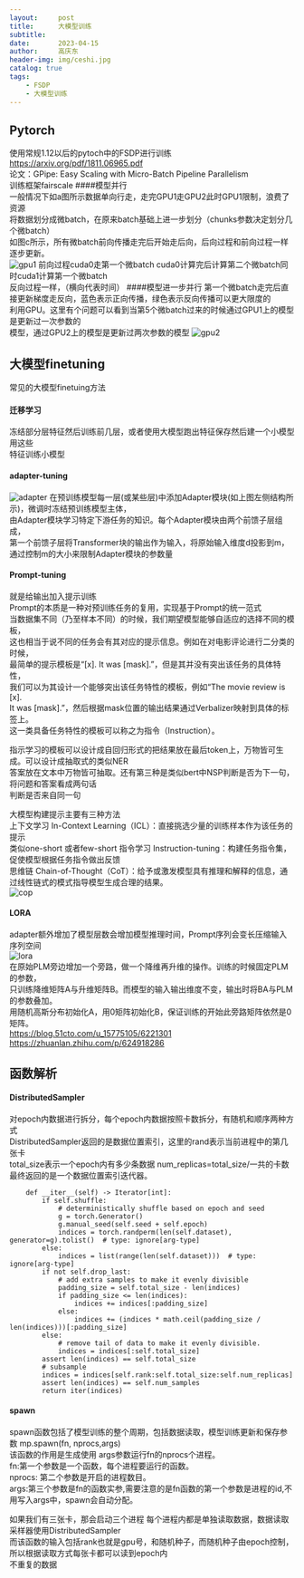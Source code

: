 ```yaml
---
layout:     post
title:      大模型训练
subtitle:   
date:       2023-04-15
author:     高庆东
header-img: img/ceshi.jpg
catalog: true
tags:
    - FSDP
    - 大模型训练
---
```



## Pytorch
使用常规1.12以后的pytoch中的FSDP进行训练  
https://arxiv.org/pdf/1811.06965.pdf   
论文：GPipe: Easy Scaling with Micro-Batch Pipeline Parallelism  
训练框架fairscale
####模型并行  
一般情况下如a图所示数据单向行走，走完GPU1走GPU2此时GPU1限制，浪费了资源  
将数据划分成微batch，在原来batch基础上进一步划分（chunks参数决定划分几个微batch）   
如图c所示，所有微batch前向传播走完后开始走后向，后向过程和前向过程一样逐步更新。  
![gpu1](/img/20230313/gpu1.png)
前向过程cuda0走第一个微batch cuda0计算完后计算第二个微batch同时cuda1计算第一个微batch  
反向过程一样，（横向代表时间）
####模型进一步并行
第一个微batch走完后直接更新梯度走反向，蓝色表示正向传播，绿色表示反向传播可以更大限度的  
利用GPU。这里有个问题可以看到当第5个微batch过来的时候通过GPU1上的模型是更新过一次参数的    
模型，通过GPU2上的模型是更新过两次参数的模型
![gpu2](/img/20230313/gpu2.png)  

## 大模型finetuning
常见的大模型finetuing方法 
#### 迁移学习
冻结部分层特征然后训练前几层，或者使用大模型跑出特征保存然后建一个小模型用这些  
特征训练小模型
#### adapter-tuning
![adapter](/img/20230313/adapter.png)
在预训练模型每一层(或某些层)中添加Adapter模块(如上图左侧结构所示)，微调时冻结预训练模型主体，  
由Adapter模块学习特定下游任务的知识。每个Adapter模块由两个前馈子层组成，  
第一个前馈子层将Transformer块的输出作为输入，将原始输入维度d投影到m，  
通过控制m的大小来限制Adapter模块的参数量
#### Prompt-tuning
就是给输出加入提示训练  
Prompt的本质是一种对预训练任务的复用，实现基于Prompt的统一范式   
当数据集不同（乃至样本不同）的时候，我们期望模型能够自适应的选择不同的模板，  
这也相当于说不同的任务会有其对应的提示信息。例如在对电影评论进行二分类的时候，  
最简单的提示模板是“[x]. It was [mask].”，但是其并没有突出该任务的具体特性，  
我们可以为其设计一个能够突出该任务特性的模板，例如“The movie review is [x].   
It was [mask].”，然后根据mask位置的输出结果通过Verbalizer映射到具体的标签上。  
这一类具备任务特性的模板可以称之为指令（Instruction）。
  
指示学习的模板可以设计成自回归形式的把结果放在最后token上，万物皆可生成。可以设计成抽取式的类似NER  
答案放在文本中万物皆可抽取。还有第三种是类似bert中NSP判断是否为下一句，将问题和答案看成两句话  
判断是否来自同一句  
  
大模型构建提示主要有三种方法  
上下文学习 In-Context Learning（ICL）：直接挑选少量的训练样本作为该任务的提示  
类似one-short 或者few-short
指令学习 Instruction-tuning：构建任务指令集，促使模型根据任务指令做出反馈   
思维链 Chain-of-Thought（CoT）：给予或激发模型具有推理和解释的信息，通过线性链式的模式指导模型生成合理的结果。  
![cop](/img/20230313/cop.png)
#### LORA
adapter额外增加了模型层数会增加模型推理时间，Prompt序列会变长压缩输入序列空间  
![lora](/img/20230313/lora.png)  
在原始PLM旁边增加一个旁路，做一个降维再升维的操作。训练的时候固定PLM的参数，  
只训练降维矩阵A与升维矩阵B。而模型的输入输出维度不变，输出时将BA与PLM的参数叠加。  
用随机高斯分布初始化A，用0矩阵初始化B，保证训练的开始此旁路矩阵依然是0矩阵。  
https://blog.51cto.com/u_15775105/6221301  
https://zhuanlan.zhihu.com/p/624918286  
## 函数解析 
#### DistributedSampler 
对epoch内数据进行拆分，每个epoch内数据按照卡数拆分，有随机和顺序两种方式  
DistributedSampler返回的是数据位置索引，这里的rand表示当前进程中的第几张卡  
total_size表示一个epoch内有多少条数据 num_replicas=total_size/一共的卡数  
最终返回的是一个数据位置索引迭代器。  

```
    def __iter__(self) -> Iterator[int]:
        if self.shuffle:
            # deterministically shuffle based on epoch and seed
            g = torch.Generator()
            g.manual_seed(self.seed + self.epoch)
            indices = torch.randperm(len(self.dataset), generator=g).tolist()  # type: ignore[arg-type]
        else:
            indices = list(range(len(self.dataset)))  # type: ignore[arg-type]
        if not self.drop_last:
            # add extra samples to make it evenly divisible
            padding_size = self.total_size - len(indices)
            if padding_size <= len(indices):
                indices += indices[:padding_size]
            else:
                indices += (indices * math.ceil(padding_size / len(indices)))[:padding_size]
        else:
            # remove tail of data to make it evenly divisible.
            indices = indices[:self.total_size]
        assert len(indices) == self.total_size
        # subsample
        indices = indices[self.rank:self.total_size:self.num_replicas]
        assert len(indices) == self.num_samples
        return iter(indices)
```

#### spawn
spawn函数包括了模型训练的整个周期，包括数据读取，模型训练更新和保存参数
mp.spawn(fn, nprocs,args)   
该函数的作用是生成使用 args参数运行fn的nprocs个进程。  
fn:第一个参数是一个函数，每个进程要运行的函数。  
nprocs: 第二个参数是开启的进程数目。  
args:第三个参数是fn的函数实参,需要注意的是fn函数的第一个参数是进程的id,不用写入args中，spawn会自动分配。  

如果我们有三张卡，那会启动三个进程 每个进程内都是单独读取数据，数据读取采样器使用DistributedSampler  
而该函数的输入包括rank也就是gpu号，和随机种子，而随机种子由epoch控制，所以根据读取方式每张卡都可以读到epoch内  
不重复的数据    
